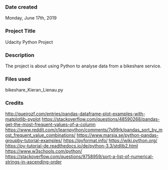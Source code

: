 ### Date created
Monday, June 17th, 2019

### Project Title
Udacity Python Project

### Description
The project is about using Python to analyse data from a bikeshare service.

### Files used
bikeshare_Kieran_Lienau.py

### Credits
http://queirozf.com/entries/pandas-dataframe-plot-examples-with-matplotlib-pyplot
https://stackoverflow.com/questions/48590268/pandas-get-the-most-frequent-values-of-a-column
https://www.reddit.com/r/learnpython/comments/7s99rk/pandas_sort_by_most_frequent_value_combinations/
https://www.marsja.se/python-pandas-groupby-tutorial-examples/
https://pyformat.info/
https://wiki.python.org/
https://py-tutorial-de.readthedocs.io/de/python-3.3/stdlib2.html
https://www.w3schools.com/python/
https://stackoverflow.com/questions/9758959/sort-a-list-of-numerical-strings-in-ascending-order
